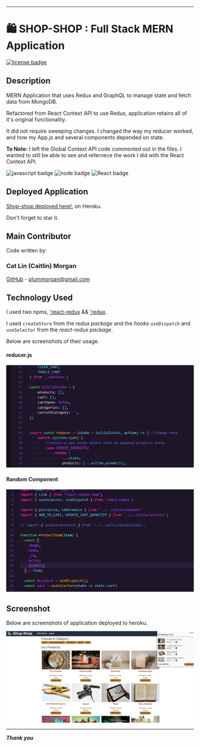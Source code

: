 ___

# :shopping: SHOP-SHOP : Full Stack MERN Application

[![license badge](https://img.shields.io/static/v1?label=license&message=MIT&color=important)](https://opensource.org/licenses/MIT)
<!-- this has clickability and will go to the legalese -->

## Description

MERN Application that uses Redux and GraphQL to manage state and fetch data from MongoDB.

Refactored from React Context API to use Redux, application retains all of it's original functionality.

It did not require sweeping changes. I changed the way my reducer worked, and how my App.js and several components depended on state.

**To Note:** I left the Global Context API code commented out in the files. I wanted to still be able to see and refernece the work I did with the React Context API.

![javascript badge](https://img.shields.io/badge/We%20Stan-Javascript-brightgreen)
![node badge](https://img.shields.io/badge/Node-Over%20Here-blueviolet)
![React badge](https://img.shields.io/badge/she%20doth-REACT-critical)


## Deployed Application
[Shop-shop deployed here!](https://shopy-shopy.herokuapp.com/), on Heroku.

Don't forget to star it.

## Main Contributor

Code written by:

### Cat Lin (Caitlin) Morgan 

[GitHub](https://github.com/cat-lin-morgan/) - plummorgan@gmail.com

## Technology Used

I used two npms, ['react-redux](https://www.npmjs.com/package/react-redux) && ['redux](https://www.npmjs.com/package/redux).

I used ```createStore``` from the _redux package_ and the _hooks_ ```useDispatch``` and ```useSelector``` from the _react-redux package_.

Below are screenshots of their usage.

#### reducer.js
<img src='./reducer.png' alt='Screenshot of the reducer file.' /> 

#### Random Component 
<img src='./to_state_or_not_to_state.png' alt='Screenshot of a component using Redux' /> 

## Screenshot 

Below are screenshots of application deployed to heroku.

<img src='./shop-shop.png' alt='Screenshot of SHOP-SHOP' /> 

___

___Thank you___